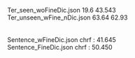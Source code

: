 Ter_seen_woFineDic.json 19.6 43.543  
Ter_unseen_wFine_nDic.json 63.64 62.93  
<br/><br/>
Sentence_wFineDic.json chrf :  41.645  
Sentence_FineDic.json chrf : 50.450
